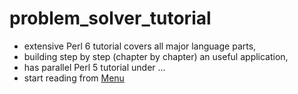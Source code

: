 # problem_solver_tutorial

   * extensive Perl 6 tutorial covers all major language parts,
   * building step by step (chapter by chapter) an useful application,
   * has parallel Perl 5 tutorial under ...
   * start reading from [Menu](/menu.md)
